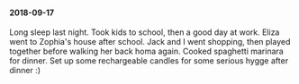 #### 2018-09-17

Long sleep last night. Took kids to school, then a good day at work. Eliza went to Zophia's house after school. Jack and I went shopping, then played together before walking her back homa again. Cooked spaghetti marinara for dinner. Set up some rechargeable candles for some serious hygge after dinner :)